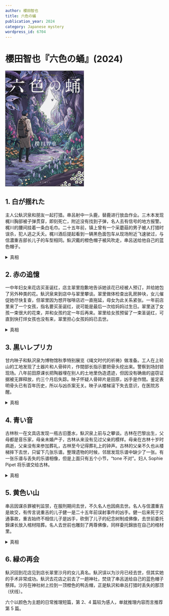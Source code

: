 ```yaml
---
author: 櫻田智也
title: 六色の蛹
publication_year: 2024
category: Japanese mystery
wordpress_id: 6704
---
```


# 櫻田智也『六色の蛹』(2024)

<img src=images/2024_cover.jpg width=250/>

## 1. 白が揺れた

主人公魞沢泉和朋友一起打猎。串呂射中一头鹿，替鹿进行放血作业。三木本发现梶川胸部被子弹贯穿，即刻死亡，附近没有找到子弹，名人去有信号的地方报警。梶川的腰间挂着一条白毛巾。二十五年前，镇上曾有一个采蘑菇的男子被人打猎时误杀，犯人逃之夭夭。梶川酒后提起看到一辆黑色面包车从现场附近飞速驶过，与信濃重吉部长儿子的车型相同。魞沢戴的橙色帽子被风吹走，串呂送给他自己的蓝色帽子。

<details><summary>真相</summary>
串呂习惯射中猎物后立刻进行放血作业，可是魞沢遇到他的时候血还没有放完。串呂看到梶川站在一头鹿前面，于是用一颗子弹先后打中梶川和鹿，然后带走鹿和其体内的子弹。二十年前被枪击的是串呂的父亲，串呂射杀梶川是因为他隐藏了关于嫌疑人的重要线索。梶川说过“受害者腰挂白毛巾容易被误认为鹿的尾巴”，三木本为了报复他对逝者不敬，将他脖子上的白毛巾系到腰间。
</details>

## 2. 赤の追憶

一中年妇女来花店买圣诞红，店主翠里抱歉地告诉她该花已经被人预订，并给她包了另外种类的花。魞沢泉来到店中与翠里攀谈。翠里做体检查出乳房肿块，女儿催促她尽快复查，但翠里因为想开咖啡店迟一直拖延，母女为此关系紧张。一年前店里来了一个女孩，指名要买圣诞红，说可能是最后一次给妈妈过生日。翠里送了女孩一束很大的花束，并和女孩约定一年后再来。翠里给女孩预留了一束圣诞红，可直到快打烊女孩也没有来，翠里担心女孩妈妈已去世。

<details><summary>真相</summary>
生病的是女孩而不是女孩妈妈。女孩已经去世，所以未能来花店赴约。来买圣诞红的中年妇女是女孩妈妈，她想给女孩墓上献花。翠里赶到墓地为女孩妈妈送上圣诞红。
</details>

## 3. 黒いレプリカ

甘内映子和魞沢泉为博物馆秋季特别展览《绳文时代的祈祷》做准备。工人在上轮山的工地发现了土器片和人骨碎片，作間部长指示要把骨头挖出来。警察到场封锁现场。八年前田原课长把陶器埋在别人的土地里伪造遗迹，但因没有确凿的盗窃证据被无罪释放，约三个月后失踪。映子怀疑人骨碎片是田原，凶手是作間。鉴定表明骨头已有百年历史，所以与凶杀案无关。映子从楼梯滚下失去意识，在医院苏醒。

<details><summary>真相</summary>
田原替作間顶包，被作間灭口。作間在田原的尸骨上方摆放土器，这样如果挖出土器便可争取到时间转移尸骨。作間用陈旧尸骨替换田原的尸骨，所以逃过鉴定。
</details>

## 4. 青い音

古林秋一在文具店发现一瓶古旧墨水，魞沢泉上前与之攀谈。古林在巴黎出生，父母都是音乐家，母亲未婚产子，古林从来没有见过父亲的模样。母亲在古林十岁时病逝，父亲没有来参加葬礼，古林至今记得葬礼上的钟声。古林的父亲不久也从楼梯摔下去世，只留下几张乐谱。整理遗物的时候，邻居发现乐谱中缺少了一张。有一张乐谱与丢失的乐谱相像，但是上面只有五个小节，“tone 不对”。妇人 Sophie Pipet 将乐谱交给古林。

<details><summary>真相</summary>
邻居不懂音乐，所谓“tone 不对”是指颜色不对，而不是音调不对。最后一张乐谱原本用蓝墨水书写，一个月后整理遗物时褪色变成黑色。乐谱上只有五个小节，是古林母亲葬礼上的钟声。古林父亲偷偷参加了母亲的葬礼，死前记下钟声，欲与母亲相聚。
</details>

## 5. 黄色い山

串呂因谋杀罪被判监禁，在服刑期间去世，不久名人也因病去世。名人与信濃重吉是故交，有传言说重吉的儿子健一是二十五年前误射事件的凶手。健一后来死于交通事故，重吉始终不相信儿子是凶手，砍倒了儿子的纪念树制成佛像，去世前委托錦课长放入棺材陪葬。名人去世前也雕刻了两尊佛像，同样委托錦放在自己的棺材里。

<details><summary>真相</summary>
健一是误射事件的凶手，子弹射入一棵倒下的桂树，他将嵌入子弹的树干藏起。健一死后重吉发现桂树树干，为了隐藏儿子是凶手的事实，将树干制成佛像，并砍倒了健一的纪念树伪造木头来历。重吉死后火化会曝光佛像里的子弹，名人为了保护重吉的名誉，自己刻了两尊相同的佛像替换。
</details>

## 6. 緑の再会

魞沢回到花店见到店长翠里沙月的女儿真名。魞沢误以为沙月已经去世，但其实她的手术非常成功。魞沢去花店之前去了一趟神社，焚烧了串呂送给自己的蓝色帽子祭拜。沙月在神社树上捡到一顶橙色的鸭舌帽，正是魞沢和串呂打猎时丢失的那顶（伏线）。

六个以颜色为主题的日常推理短篇，第 2、4 篇较为感人，单就推理内容而言推荐第 5 篇。